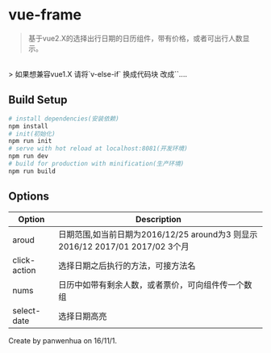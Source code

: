 # vue-frame

> 基于vue2.X的选择出行日期的日历组件，带有价格，或者可出行人数显示。
<br>
> 如果想兼容vue1.X 请将`v-else-if` 换成代码块  改成`<templet v-if>`.... 
<br>

## Build Setup

``` bash
# install dependencies(安装依赖)
npm install
# init(初始化)
npm run init
# serve with hot reload at localhost:8081(开发环境)
npm run dev
# build for production with minification(生产环境)
npm run build
```
## Options

Option  | Description
---|---
aroud | 日期范围,如当前日期为2016/12/25 around为3 则显示2016/12 2017/01 2017/02 3个月
click-action | 选择日期之后执行的方法，可接方法名
nums | 日历中如带有剩余人数，或者票价，可向组件传一个数组
select-date | 选择日期高亮




 Create by panwenhua on 16/11/1.
